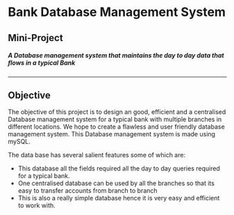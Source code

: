 # Bank Database Management System
## Mini-Project
##### A Database management system that maintains the day to day data that flows in a typical Bank
<hr>
<h2> Objective </h2>
The objective of this project is to design an good, efficient and a centralised Database management
system for a typical bank with multiple branches in different locations. We hope to create a flawless
and user friendly database management system. This Database management system is made using
mySQL.

The data base has several salient features some of which are:
* This database all the fields required all the day to day queries required for a typical bank.
* One centralised database can be used by all the branches so that its easy to transfer accounts
from branch to branch
* This is also a really simple database hence it is very easy and efficient to work with.
